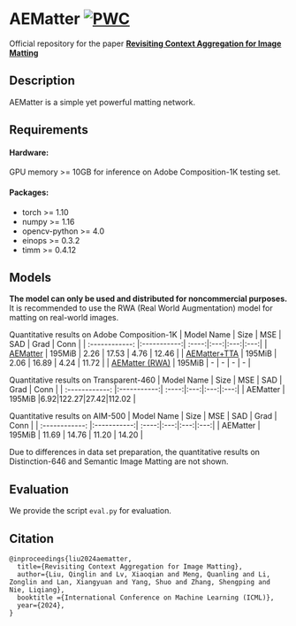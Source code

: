 # AEMatter [![PWC](https://img.shields.io/endpoint.svg?url=https://paperswithcode.com/badge/rethinking-context-aggregation-in-natural/image-matting-on-composition-1k-1)](https://paperswithcode.com/sota/image-matting-on-composition-1k-1?p=rethinking-context-aggregation-in-natural)

Official repository for the paper [**Revisiting Context Aggregation for Image Matting**](https://arxiv.org/abs/2304.01171)

## Description

AEMatter is a simple yet powerful matting network.

## Requirements
#### Hardware:

GPU memory >= 10GB for inference on Adobe Composition-1K testing set.

#### Packages:

- torch >= 1.10
- numpy >= 1.16
- opencv-python >= 4.0
- einops >= 0.3.2
- timm >= 0.4.12

## Models
**The model can only be used and distributed for noncommercial purposes.** It is recommended to use the RWA (Real World Augmentation) model for matting on real-world images.

Quantitative results on Adobe Composition-1K
| Model Name  |   Size   | MSE | SAD | Grad | Conn |
| :------------: |:-----------:| :----:|:---:|:---:|:---:|
| [AEMatter](https://mega.nz/file/7N4AEKrS#L4h3Cm2qLMMbwBGm1lyGOmVDTXJwDMAi4BlBauqNHrI) | 195MiB | 2.26 | 17.53 | 4.76 | 12.46 |
| [AEMatter+TTA](https://mega.nz/file/7N4AEKrS#L4h3Cm2qLMMbwBGm1lyGOmVDTXJwDMAi4BlBauqNHrI) | 195MiB | 2.06 | 16.89 | 4.24 | 11.72 |
| [AEMatter (RWA)](https://mega.nz/file/OEAhHAwB#jt_qn4v5RA1nNX4URDCjqDUA0Xu-UILRJJq9CCB13dk) | 195MiB | - | - | - | - |

Quantitative results on Transparent-460
| Model Name  |   Size   | MSE | SAD | Grad | Conn |
| :------------: |:-----------:| :----:|:---:|:---:|:---:|
| AEMatter | 195MiB |6.92|122.27|27.42|112.02 |

Quantitative results on AIM-500
| Model Name  |   Size   | MSE | SAD | Grad | Conn |
| :------------: |:-----------:| :----:|:---:|:---:|:---:|
| AEMatter | 195MiB | 11.69 | 14.76 | 11.20 | 14.20 | 

Due to differences in data set preparation, the quantitative results on Distinction-646 and Semantic Image Matting are not shown.

## Evaluation
We provide the script `eval.py`  for evaluation.

## Citation
```
@inproceedings{liu2024aematter,
  title={Revisiting Context Aggregation for Image Matting},
  author={Liu, Qinglin and Lv, Xiaoqian and Meng, Quanling and Li, Zonglin and Lan, Xiangyuan and Yang, Shuo and Zhang, Shengping and Nie, Liqiang},
  booktitle ={International Conference on Machine Learning (ICML)},
  year={2024},
}
```


